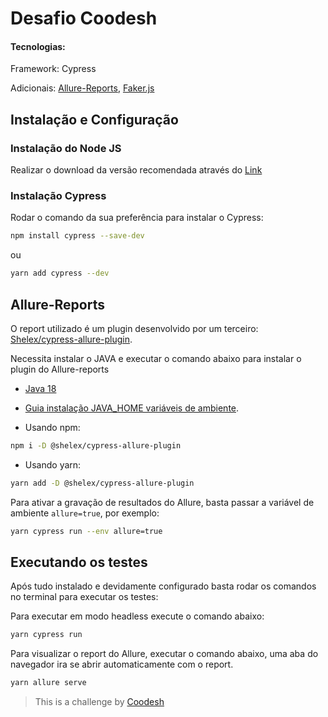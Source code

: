 # Desafio Coodesh 

#### Tecnologias:

Framework: Cypress

Adicionais: [Allure-Reports](<https://github.com/Shelex/cypress-allure-plugin>), [Faker.js](https://fakerjs.dev>)


## Instalação e Configuração 

### Instalação do Node JS

Realizar o download da versão recomendada através do [Link](<https://nodejs.org/en/>) 

### Instalação Cypress

Rodar o comando da sua preferência para instalar o Cypress:

```Bash
npm install cypress --save-dev
```
ou
```Bash
yarn add cypress --dev
```

## Allure-Reports

O report utilizado é um plugin desenvolvido por um terceiro: [Shelex/cypress-allure-plugin](<https://github.com/Shelex/cypress-allure-plugin>).

Necessita instalar o JAVA e executar o comando abaixo para instalar o plugin do Allure-reports

- [Java 18](<https://www.oracle.com/java/technologies/javase/jdk18-archive-downloads.html>)

- [Guia instalação JAVA_HOME variáveis de ambiente](<https://confluence.atlassian.com/confbr1/configurando-a-variavel-java_home-no-windows-933709538.html>).


- Usando npm:
```Bash
npm i -D @shelex/cypress-allure-plugin
```

- Usando yarn:
```Bash
yarn add -D @shelex/cypress-allure-plugin
```

Para ativar a gravação de resultados do Allure, basta passar a variável de ambiente `allure=true`, por exemplo:

```bash
yarn cypress run --env allure=true
```

## Executando os testes

Após tudo instalado e devidamente configurado basta rodar os comandos no terminal para executar os testes:

Para executar em modo headless execute o comando abaixo:

```Javascript
yarn cypress run
```

Para visualizar o report do Allure, executar o comando abaixo, uma aba do navegador ira se abrir automaticamente com o report.

```Bash
yarn allure serve
```

>This is a challenge by [Coodesh](<https://coodesh.com>)
